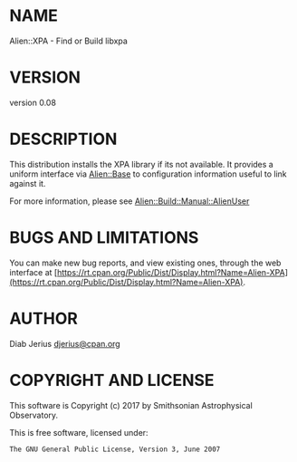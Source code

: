 # NAME

Alien::XPA - Find or Build libxpa

# VERSION

version 0.08

# DESCRIPTION

This distribution installs the XPA library if its not available. It
provides a uniform interface via [Alien::Base](https://metacpan.org/pod/Alien::Base) to configuration
information useful to link against it.

For more information, please see [Alien::Build::Manual::AlienUser](https://metacpan.org/pod/Alien::Build::Manual::AlienUser)

# BUGS AND LIMITATIONS

You can make new bug reports, and view existing ones, through the
web interface at [https://rt.cpan.org/Public/Dist/Display.html?Name=Alien-XPA](https://rt.cpan.org/Public/Dist/Display.html?Name=Alien-XPA).

# AUTHOR

Diab Jerius <djerius@cpan.org>

# COPYRIGHT AND LICENSE

This software is Copyright (c) 2017 by Smithsonian Astrophysical Observatory.

This is free software, licensed under:

    The GNU General Public License, Version 3, June 2007
